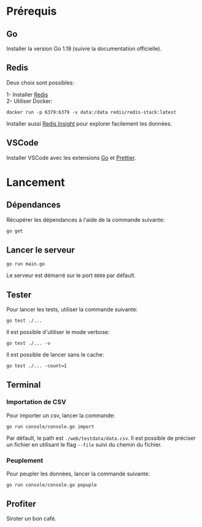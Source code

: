 # Prérequis

## Go

Installer la version Go 1.19 (suivre la documentation officielle).

## Redis

Deux choix sont possibles:

1- Installer [Redis](https://redis.io/docs/getting-started/installation/install-redis-on-linux)  
2- Utiliser Docker:

```
docker run -p 6379:6379 -v data:/data redis/redis-stack:latest
```

Installer aussi [Redis Insight](https://redis.com/redis-enterprise/redis-insight) pour explorer facilement les données.

## VSCode

Installer VSCode avec les extensions [Go](https://marketplace.visualstudio.com/items?itemName=golang.Go) et [Prettier](https://marketplace.visualstudio.com/items?itemName=esbenp.prettier-vscode).

# Lancement

## Dépendances

Récupérer les dépendances à l'aide de la commande suivante:

```sh
go get
```

## Lancer le serveur

```
go run main.go
```

Le serveur est démarré sur le port `8080` par défault.

## Tester

Pour lancer les tests, utiliser la commande suivante:

```
go test ./...
```

Il est possible d'utiliser le mode verbose:

```
go test ./... -v
```

Il est possible de lancer sans le cache: 

```
go test ./... -count=1
```

## Terminal

### Importation de CSV

Pour importer un csv, lancer la commande:

```
go run console/console.go import
```

Par défault, le path est `./web/testdata/data.csv`. Il est possible de préciser un fichier en utilisant le flag `--file` suivi du chemin du fichier.

### Peuplement 

Pour peupler les données, lancer la commande suivante:

```
go run console/console.go popuple
```

## Profiter

Siroter un bon café.
